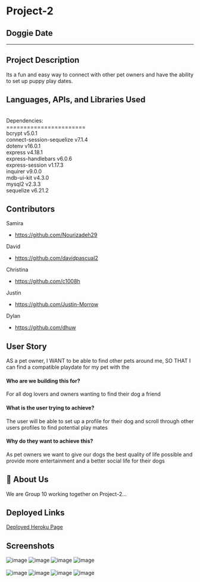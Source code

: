 # Project-2
## Doggie Date
------------------------------
## Project Description
Its a fun and easy way to connect with other pet owners and have the ability to set up puppy play dates.

## Languages, APIs, and Libraries Used
</br>Dependencies:
</br>=======================
</br>bcrypt v5.0.1
</br>connect-session-sequelize v7.1.4
</br>dotenv v16.0.1
</br>express v4.18.1
</br>express-handlebars v6.0.6
</br>express-session v1.17.3
</br>inquirer v9.0.0
</br>mdb-ui-kit v4.3.0
</br>mysql2 v2.3.3
</br>sequelize v6.21.2


## Contributors
  Samira
- https://github.com/Nourizadeh29

 David
- https://github.com/davidpascual2

 Christina
- https://github.com/c1008h

 Justin
- https://github.com/Justin-Morrow

 Dylan
- https://github.com/dhuw

## User Story 

AS a pet owner, I WANT to be able to find other pets around me, SO THAT I can find a compatible playdate for my pet with the 

#### Who are we building this for? 

For all dog lovers and owners wanting to find their dog a friend


#### What is the user trying to achieve? 


The user will be able to set up a profile for their dog and scroll through other users profiles to find potential play mates


#### Why do they want to achieve this?

As pet owners we want to give our dogs the best quality of life possible and provide more entertainment and a better social life for their dogs

## 🚀 About Us
We are Group 10 working together on Project-2...

## Deployed Links
[Deployed Heroku Page](./https://ancient-scrubland-48723.herokuapp.com/)

## Screenshots

![image](https://user-images.githubusercontent.com/101857547/180336843-05ba3596-a151-4719-8aa4-ddf028734b13.png)
![image](https://user-images.githubusercontent.com/101857547/180336858-b7ed726b-a05a-4a28-b07f-6522533e6dfe.png)
![image](https://user-images.githubusercontent.com/101857547/180336870-6dc8954a-d3e6-4ea9-80e4-3043cd4ce9e9.png)
![image](https://user-images.githubusercontent.com/101857547/180336873-1afe713a-c3e0-43d5-81d1-1404d1a23bab.png)
</br>
</br>
![image](https://user-images.githubusercontent.com/101857547/180337107-f8873815-00cb-4df2-934b-f4fd1b12e046.png)
![image](https://user-images.githubusercontent.com/101857547/180337179-8707db1e-de8d-41f3-acae-79296de8e7b9.png)
![image](https://user-images.githubusercontent.com/101857547/180337184-50756af5-3584-4815-b2de-20bacae9c80d.png)
![image](https://user-images.githubusercontent.com/101857547/180337187-3b26b36e-53d2-476e-be55-8a54fab45a91.png)





